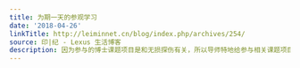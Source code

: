 ```yaml
---
title: 为期一天的参观学习
date: '2018-04-26'
linkTitle: http://leiminnet.cn/blog/index.php/archives/254/
source: 印|纪 - Lexus 生活博客
description: 因为参与的博士课题项目是和无损探伤有关，所以导师特地给参与相关课题项目的博士生安排了一次 study visit (参观学习)，参观位于瑞典首都斯德哥尔摩的一家设备检测公司与资格中心（quali...
---
```

